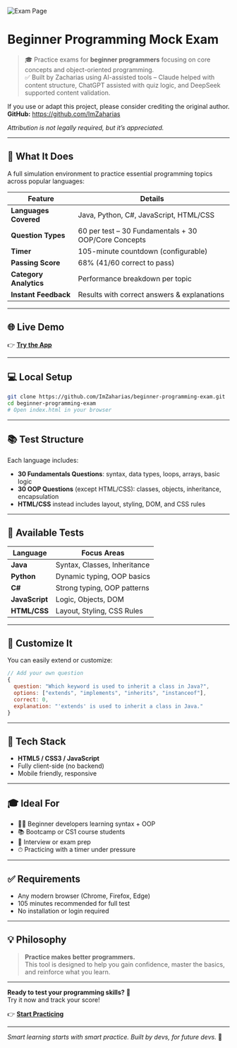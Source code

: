 ![Exam Page](https://github.com/ImZaharias/Beginner-Programming-Mock-Exam/blob/main/fundamentals-cover.png)

# Beginner Programming Mock Exam

> 🎓 Practice exams for **beginner programmers** focusing on core concepts and object-oriented programming.  
> ✅ Built by Zacharias using AI-assisted tools – Claude helped with content structure, ChatGPT assisted with quiz logic, and DeepSeek supported content validation.

If you use or adapt this project, please consider crediting the original author.  
**GitHub:** https://github.com/ImZaharias

_Attribution is not legally required, but it’s appreciated._

---

## 🎯 What It Does

A full simulation environment to practice essential programming topics across popular languages:

| Feature               | Details                                                  |
|-----------------------|----------------------------------------------------------|
| **Languages Covered** | Java, Python, C#, JavaScript, HTML/CSS                   |
| **Question Types**    | 60 per test – 30 Fundamentals + 30 OOP/Core Concepts     |
| **Timer**             | 105-minute countdown (configurable)                      |
| **Passing Score**     | 68% (41/60 correct to pass)                              |
| **Category Analytics**| Performance breakdown per topic                          |
| **Instant Feedback**  | Results with correct answers & explanations              |

---

## 🌐 Live Demo

👉 **[Try the App](https://imzaharias.github.io/Beginner-Programming-Mock-Exam/)**

---

## 💻 Local Setup

```bash
git clone https://github.com/ImZaharias/beginner-programming-exam.git
cd beginner-programming-exam
# Open index.html in your browser
```

---

## 📚 Test Structure

Each language includes:

- **30 Fundamentals Questions**: syntax, data types, loops, arrays, basic logic
- **30 OOP Questions** (except HTML/CSS): classes, objects, inheritance, encapsulation
- **HTML/CSS** instead includes layout, styling, DOM, and CSS rules

---

## 🧪 Available Tests

| Language     | Focus Areas                |
|--------------|----------------------------|
| **Java**     | Syntax, Classes, Inheritance |
| **Python**   | Dynamic typing, OOP basics   |
| **C#**       | Strong typing, OOP patterns  |
| **JavaScript** | Logic, Objects, DOM      |
| **HTML/CSS** | Layout, Styling, CSS Rules  |

---

## 🔧 Customize It

You can easily extend or customize:

```js
// Add your own question
{
  question: "Which keyword is used to inherit a class in Java?",
  options: ["extends", "implements", "inherits", "instanceof"],
  correct: 0,
  explanation: "'extends' is used to inherit a class in Java."
}
```

---

## 🧱 Tech Stack

- **HTML5 / CSS3 / JavaScript**
- Fully client-side (no backend)
- Mobile friendly, responsive

---

## 🎓 Ideal For

- 🧑‍💻 Beginner developers learning syntax + OOP
- 📚 Bootcamp or CS1 course students
- 🧠 Interview or exam prep
- ⏱ Practicing with a timer under pressure

---

## ✅ Requirements

- Any modern browser (Chrome, Firefox, Edge)
- 105 minutes recommended for full test
- No installation or login required

---

## 💡 Philosophy

> **Practice makes better programmers.**  
> This tool is designed to help you gain confidence, master the basics, and reinforce what you learn.

---

**Ready to test your programming skills?** 🧠  
Try it now and track your score!

👉 **[Start Practicing](https://imzaharias.github.io/Beginner-Programming-Mock-Exam/)**

---

*Smart learning starts with smart practice. Built by devs, for future devs.* 🚀
